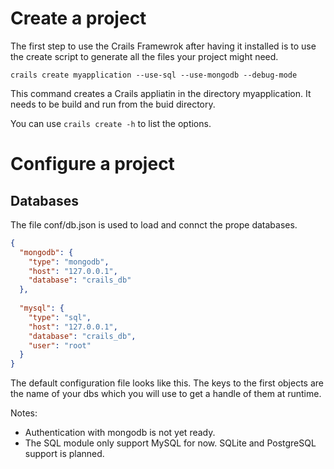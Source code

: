# Create a project
The first step to use the Crails Framewrok after having it installed is to use the create script to generate all
the files your project might need.

    crails create myapplication --use-sql --use-mongodb --debug-mode

This command creates a Crails appliatin in the directory myapplication.
It needs to be build and run from the buid directory.

You can use `crails create -h` to list the options.

# Configure a project
## Databases
The file conf/db.json is used to load and connct the prope databases.

```JSON
{
  "mongodb": {
    "type": "mongodb",
    "host": "127.0.0.1",
    "database": "crails_db"
  },
        
  "mysql": {
    "type": "sql",
    "host": "127.0.0.1",
    "database": "crails_db",
    "user": "root"
  }
}
```

The default configuration file looks like this.
The keys to the first objects are the name of your dbs which you will use to get a handle of them at runtime.

Notes:
- Authentication with mongodb is not yet ready.
- The SQL module only support MySQL for now. SQLite and PostgreSQL support is planned.
